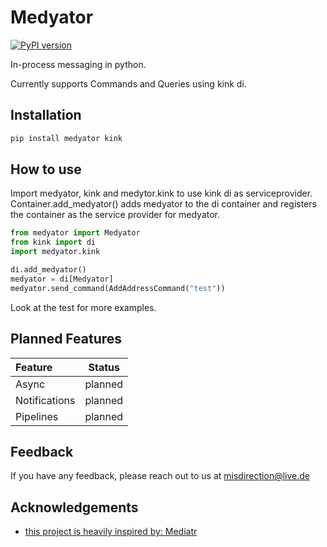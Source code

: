# Medyator
[![PyPI version](https://badge.fury.io/py/Medyator.svg)](https://badge.fury.io/py/Medyator)

In-process messaging in python.

Currently supports Commands and Queries using kink di.


## Installation


```bash
pip install medyator kink
```
    

## How to use

Import medyator, kink and medytor.kink to use kink di as serviceprovider.
Container.add_medyator() adds medyator to the di container and registers the container as the service provider for medyator.

```python
from medyator import Medyator
from kink import di
import medyator.kink

di.add_medyator()
medyator = di[Medyator]
medyator.send_command(AddAddressCommand("test"))

```

Look at the test for more examples.

## Planned Features

| Feature          |  Status  | 
|:-----------------|:--------:|
|  Async           | planned  | 
|  Notifications   | planned  |   
|  Pipelines       | planned  | 

## Feedback

If you have any feedback, please reach out to us at misdirection@live.de


## Acknowledgements

 - [this project is heavily inspired by: Mediatr](https://github.com/jbogard/MediatR)
